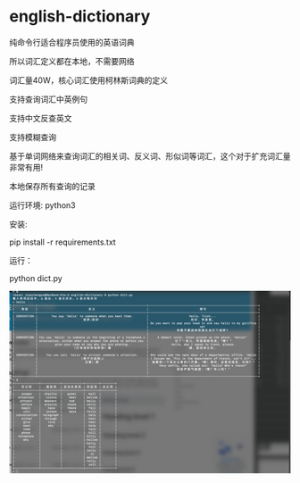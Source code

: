 # english-dictionary

纯命令行适合程序员使用的英语词典

所以词汇定义都在本地，不需要网络

词汇量40W，核心词汇使用柯林斯词典的定义

支持查询词汇中英例句

支持中文反查英文

支持模糊查询

基于单词网络来查询词汇的相关词、反义词、形似词等词汇，这个对于扩充词汇量非常有用!

本地保存所有查询的记录 

运行环境: python3

安装:

pip install -r requirements.txt  

运行：

python dict.py


![Screen Shot](/screenshot.png)
